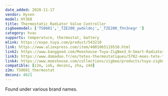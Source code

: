 ```yaml
---
date_added: 2020-11-17
vendor: Hysen
model: HY368
title: Thermostatic Radiator Valve Controller
zigbeemodel: ['TS0601','_TZE200_ywdxldoj','_TZE200_fhn3negr ']
category: hvac
supports: temperature, thermostat, battery
mlink: https://expo.tuya.com/product/543210
link: https://www.aliexpress.com/item/4001065119510.html
link2: https://www.banggood.com/Moeshouse-Tuya-ZigBee3_0-Smart-Radiator-Actuator-Programmable-Thermostatic-Radiator-Valve-Temperature-Controller-Voice-Control-via-Alexa-p-1741050.html
link3: https://www.domadoo.fr/en/tetes-thermostatiques/5782-moes-tete-thermostatique-intelligente-zigbee-30.html
link4: https://www.moeshouse.com/collections/zigbee/products/tuya-zigbee3-0-new-mini-wifi-radiator-actuator-smart-programmable-thermostat-temperature-trv-controller
compatible: [z2m, iob, deconz, zha, z4d]
z2m: TS0601_thermostat
deconz: 4621
---
```

Found under various brand names.